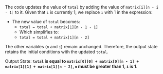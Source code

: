 The code updates the value of `total` by adding the value of `matrix[i][n - i - 1]` to it. Given that `i` is currently 1, we replace `i` with 1 in the expression:

- The new value of `total` becomes: 
  - `total = total + matrix[1][n - 1 - 1]` 
  - Which simplifies to: 
  - `total = total + matrix[1][n - 2]`

The other variables (`n` and `i`) remain unchanged. Therefore, the output state retains the initial conditions with the updated `total`.

Output State: **`total` is equal to `matrix[0][0] + matrix[0][n - 1] + matrix[1][1] + matrix[1][n - 2]`, `n` must be greater than 1, `i` is 1**.